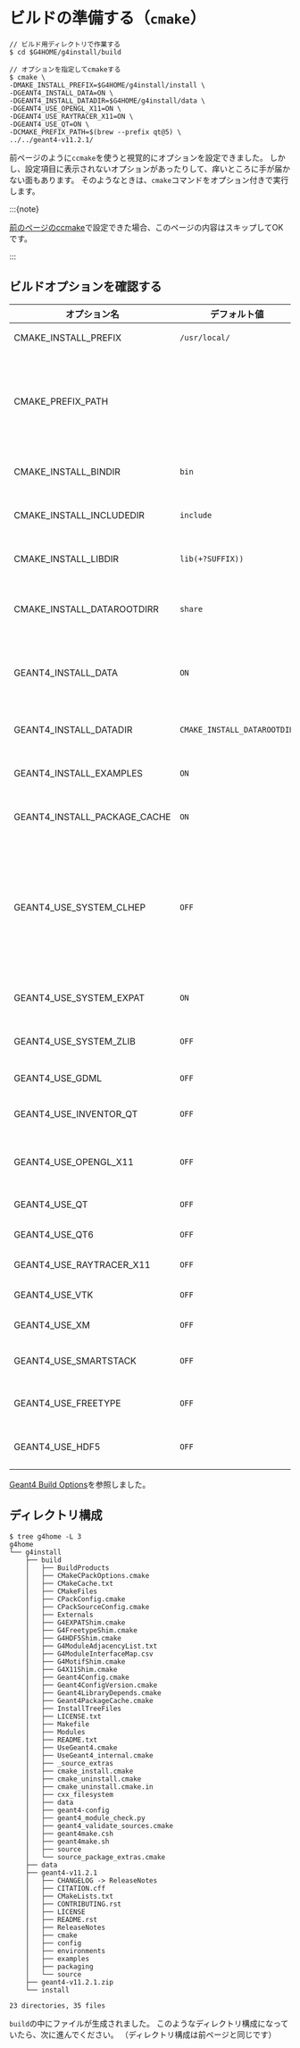 # ビルドの準備する（``cmake``）

```console
// ビルド用ディレクトリで作業する
$ cd $G4HOME/g4install/build

// オプションを指定してcmakeする
$ cmake \
-DMAKE_INSTALL_PREFIX=$G4HOME/g4install/install \
-DGEANT4_INSTALL_DATA=ON \
-DGEANT4_INSTALL_DATADIR=$G4HOME/g4install/data \
-DGEANT4_USE_OPENGL_X11=ON \
-DGEANT4_USE_RAYTRACER_X11=ON \
-DGEANT4_USE_QT=ON \
-DCMAKE_PREFIX_PATH=$(brew --prefix qt@5) \
../../geant4-v11.2.1/
```

前ページのように``ccmake``を使うと視覚的にオプションを設定できました。
しかし、設定項目に表示されないオプションがあったりして、痒いところに手が届かない面もあります。
そのようなときは、``cmake``コマンドをオプション付きで実行します。

:::{note}

[前のページのccmake](./geant4-install-ccmake.md)で設定できた場合、このページの内容はスキップしてOKです。

:::

## ビルドオプションを確認する

| オプション名 | デフォルト値 | 推奨値 | 説明 |
|---|---|---|---|
| CMAKE_INSTALL_PREFIX |  ``/usr/local/`` | ``$HOME/geant4/``| Geant4をインストールするパス |
| CMAKE_PREFIX_PATH | | ``$(brew --prefix qt@5)`` | Geant4のビルドに必要な外部パッケージのパス。``;``（セミコロン）で複数のパスを指定できる |
| CMAKE_INSTALL_BINDIR | ``bin`` | | 実行ファイルがインストールされるパス |
| CMAKE_INSTALL_INCLUDEDIR | ``include`` | | ヘッダーファイルがインストールされるパス |
| CMAKE_INSTALL_LIBDIR | ``lib(+?SUFFIX))`` | | ライブラリがルがインストールされるパス |
| CMAKE_INSTALL_DATAROOTDIRR | ``share`` | | 読み取り専用のデータセットがルがインストールされるパス |
| GEANT4_INSTALL_DATA |  ``ON`` | ``ON`` | インストール時にGeant4のデータセットのダウンロードを有効にするフラグ |
| GEANT4_INSTALL_DATADIR | ``CMAKE_INSTALL_DATAROOTDIR`` | | データセットをインストールするパス |
| GEANT4_INSTALL_EXAMPLES | ``ON`` | | サンプルプロジェクトを有効にするフラグ |
| GEANT4_INSTALL_PACKAGE_CACHE | ``ON`` | | サンプルプロジェクトを有効にするフラグ |
| GEANT4_USE_SYSTEM_CLHEP | ``OFF`` | ``OFF`` | システムのCLHEPライブラリを有効にするフラグ。RayTracerを有効にするフラグ。最近のGeant4はCLHEP同梱なのでOFFでOK |
| GEANT4_USE_SYSTEM_EXPAT | ``ON`` | | システムのExpatを有効にするフラグ。|
| GEANT4_USE_SYSTEM_ZLIB | ``OFF`` | | システムのzlibを有効にするフラグ。|
| GEANT4_USE_GDML | ``OFF`` | | GDMLを有効にするフラグ |
| GEANT4_USE_INVENTOR_QT | ``OFF`` | | OpenInventorQtを有効にするフラグ |
| GEANT4_USE_OPENGL_X11 | ``OFF`` | ``ON`` | X11（XQuartz） OpenGLを有効にするフラグ |
| GEANT4_USE_QT | ``OFF`` | ``ON`` | Qt5を有効にするフラグ |
| GEANT4_USE_QT6 | ``OFF`` | | Qt6を有効にするフラグ |
| GEANT4_USE_RAYTRACER_X11 | ``OFF`` | | RayTracerを有効にするフラグ |
| GEANT4_USE_VTK | ``OFF`` | | VTKを有効にするフラグ。|
| GEANT4_USE_XM | ``OFF`` | | Motifを有効にするフラグ。|
| GEANT4_USE_SMARTSTACK | ``OFF`` | | G4SmartStackを有効にするフラグ。|
| GEANT4_USE_FREETYPE | ``OFF`` | | Freetypeフォントを有効にするフラグ。|
| GEANT4_USE_HDF5 | ``OFF`` | | HDF5形式を有効にするフラグ。|



[Geant4 Build Options](https://geant4-userdoc.web.cern.ch/UsersGuides/InstallationGuide/html/installguide.html#geant4buildo)を参照しました。


## ディレクトリ構成

```console
$ tree g4home -L 3
g4home
└── g4install
    ├── build
    │   ├── BuildProducts
    │   ├── CMakeCPackOptions.cmake
    │   ├── CMakeCache.txt
    │   ├── CMakeFiles
    │   ├── CPackConfig.cmake
    │   ├── CPackSourceConfig.cmake
    │   ├── Externals
    │   ├── G4EXPATShim.cmake
    │   ├── G4FreetypeShim.cmake
    │   ├── G4HDF5Shim.cmake
    │   ├── G4ModuleAdjacencyList.txt
    │   ├── G4ModuleInterfaceMap.csv
    │   ├── G4MotifShim.cmake
    │   ├── G4X11Shim.cmake
    │   ├── Geant4Config.cmake
    │   ├── Geant4ConfigVersion.cmake
    │   ├── Geant4LibraryDepends.cmake
    │   ├── Geant4PackageCache.cmake
    │   ├── InstallTreeFiles
    │   ├── LICENSE.txt
    │   ├── Makefile
    │   ├── Modules
    │   ├── README.txt
    │   ├── UseGeant4.cmake
    │   ├── UseGeant4_internal.cmake
    │   ├── _source_extras
    │   ├── cmake_install.cmake
    │   ├── cmake_uninstall.cmake
    │   ├── cmake_uninstall.cmake.in
    │   ├── cxx_filesystem
    │   ├── data
    │   ├── geant4-config
    │   ├── geant4_module_check.py
    │   ├── geant4_validate_sources.cmake
    │   ├── geant4make.csh
    │   ├── geant4make.sh
    │   ├── source
    │   └── source_package_extras.cmake
    ├── data
    ├── geant4-v11.2.1
    │   ├── CHANGELOG -> ReleaseNotes
    │   ├── CITATION.cff
    │   ├── CMakeLists.txt
    │   ├── CONTRIBUTING.rst
    │   ├── LICENSE
    │   ├── README.rst
    │   ├── ReleaseNotes
    │   ├── cmake
    │   ├── config
    │   ├── environments
    │   ├── examples
    │   ├── packaging
    │   └── source
    ├── geant4-v11.2.1.zip
    └── install

23 directories, 35 files
```

``build``の中にファイルが生成されました。
このようなディレクトリ構成になっていたら、次に進んでください。
（ディレクトリ構成は前ページと同じです）


